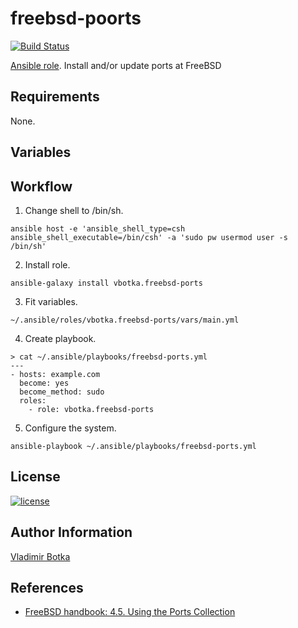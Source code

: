 freebsd-poorts
===================

[![Build Status](https://travis-ci.org/vbotka/ansible-freebsd-ports.svg?branch=master)](https://travis-ci.org/vbotka/ansible-freebsd-ports)

[Ansible role](https://galaxy.ansible.com/vbotka/freebsd-ports/). Install and/or update ports at FreeBSD


Requirements
------------

None.


Variables
---------



Workflow
--------

1) Change shell to /bin/sh.

```
ansible host -e 'ansible_shell_type=csh ansible_shell_executable=/bin/csh' -a 'sudo pw usermod user -s /bin/sh'
```

2) Install role.

```
ansible-galaxy install vbotka.freebsd-ports
```

3) Fit variables.

```
~/.ansible/roles/vbotka.freebsd-ports/vars/main.yml
```

4) Create playbook.

```
> cat ~/.ansible/playbooks/freebsd-ports.yml
---
- hosts: example.com
  become: yes
  become_method: sudo
  roles:
    - role: vbotka.freebsd-ports
```

5) Configure the system.

```
ansible-playbook ~/.ansible/playbooks/freebsd-ports.yml
```

License
-------

[![license](https://img.shields.io/badge/license-BSD-red.svg)](https://www.freebsd.org/doc/en/articles/bsdl-gpl/article.html)


Author Information
------------------

[Vladimir Botka](https://botka.link)


References
----------

- [FreeBSD handbook: 4.5. Using the Ports Collection](https://www.freebsd.org/doc/en_US.ISO8859-1/books/handbook/ports-using.html)
